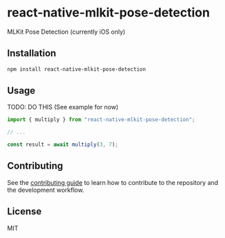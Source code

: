 # react-native-mlkit-pose-detection

MLKit Pose Detection (currently iOS only)


## Installation

```sh
npm install react-native-mlkit-pose-detection
```

## Usage

TODO: DO THIS
(See example for now)

```js
import { multiply } from "react-native-mlkit-pose-detection";

// ...

const result = await multiply(3, 7);
```

## Contributing

See the [contributing guide](CONTRIBUTING.md) to learn how to contribute to the repository and the development workflow.

## License

MIT
